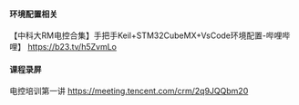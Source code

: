 #### 环境配置相关

【中科大RM电控合集】手把手Keil+STM32CubeMX+VsCode环境配置-哔哩哔哩】 https://b23.tv/h5ZvmLo

#### 课程录屏

电控培训第一讲 https://meeting.tencent.com/crm/2q9JQQbm20